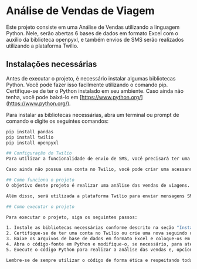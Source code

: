 # Análise de Vendas de Viagem

Este projeto consiste em uma Análise de Vendas utilizando a linguagem Python. Nele, serão abertas 6 bases de dados em formato Excel com o auxílio da biblioteca openpyxl, e também envios de SMS serão realizados utilizando a plataforma Twilio.

## Instalações necessárias

Antes de executar o projeto, é necessário instalar algumas bibliotecas Python. Você pode fazer isso facilmente utilizando o comando pip. Certifique-se de ter o Python instalado em seu ambiente. Caso ainda não tenha, você pode baixá-lo em [https://www.python.org/](https://www.python.org/).

Para instalar as bibliotecas necessárias, abra um terminal ou prompt de comando e digite os seguintes comandos:

```bash
pip install pandas
pip install twilio
pip install openpyxl

## Configuração do Twilio
Para utilizar a funcionalidade de envio de SMS, você precisará ter uma conta no Twilio ou criar uma nova caso não possua uma. O Twilio é uma plataforma que permite o envio de mensagens de texto (SMS) e chamadas telefônicas programaticamente.

Caso ainda não possua uma conta no Twilio, você pode criar uma acessando o link: https://console.twilio.com.

## Como funciona o projeto
O objetivo deste projeto é realizar uma análise das vendas de viagens. As bases de dados serão carregadas utilizando a biblioteca pandas para manipulação e processamento dos dados. Através da biblioteca openpyxl, os arquivos Excel serão abertos e seus conteúdos serão analisados.

Além disso, será utilizada a plataforma Twilio para enviar mensagens SMS com informações relevantes sobre as vendas ou quaisquer outros alertas importantes.

## Como executar o projeto

Para executar o projeto, siga os seguintes passos:

1. Instale as bibliotecas necessárias conforme descrito na seção "Instalações necessárias".
2. Certifique-se de ter uma conta no Twilio ou crie uma nova seguindo o link fornecido na seção "Twilio".
3. Baixe os arquivos de base de dados em formato Excel e coloque-os em uma pasta acessível pelo projeto.
4. Abra o código-fonte em Python e modifique-o, se necessário, para atender às suas necessidades específicas.
5. Execute o código Python para realizar a análise das vendas e, opcionalmente, o envio de SMS via Twilio.

Lembre-se de sempre utilizar o código de forma ética e respeitando todas as políticas do Twilio e dos provedores de serviços. Este projeto é apenas uma demonstração e pode ser adaptado para fins comerciais ou de aprendizado.
